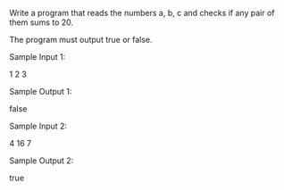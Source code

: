 Write a program that reads the numbers a, b, c and checks if any pair of them sums to 20.

 

The program must output true or false.

Sample Input 1:

1 2 3

Sample Output 1:

false

Sample Input 2:

4 16 7

Sample Output 2:

true